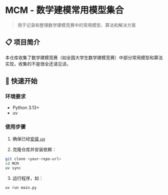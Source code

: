 # MCM - 数学建模常用模型集合

> 用于记录和整理数学建模竞赛中的常用模型、算法和解决方案

## 📋 项目简介

本仓库收集了数学建模竞赛（如全国大学生数学建模竞赛）中部分常用模型和算法实现，收集的不是很全还请见谅。

## 🚀 快速开始

### 环境要求

- Python 3.13+
- uv

### 使用步骤

1. 确保已经[安装 uv](https://uv.doczh.com/getting-started/installation/)

2. 克隆仓库并安装依赖：
```bash
git clone <your-repo-url>
cd MCM
uv sync
```

3. 运行程序，如：
```bash
uv run main.py
```
